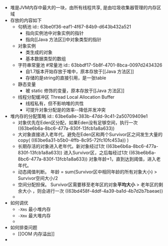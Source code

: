 - 堆是JVM内存中最大的一块，由所有线程共享, 是由垃圾收集器管理的内存区域
- 存放的内容如下
	- 句柄池
	  id:: 63be0f36-eaf1-4f67-84b9-d643b432a521
		- 指向实例池中对象实例的指针
		- 指向[[Java 方法区]]中对象类型的指针
	- 对象实例
		- 类生成的对象
		- 基本数据类型的数组
	- 字符串常量池 #常量池
	  id:: 63bbdf17-5b8f-4701-8bca-0097d2434326
		- 自1.7版本开始存放于堆中，原本存放于[[Java 方法区]]
		- 存储的是string的直接引用，是一张table
	- 静态变量
		- 被 static 修饰的变量，原本存放于[[Java 方法区]]
	- 线程分配缓冲区 Thread Local Allocation Buffer
		- 线程私有，但不影响堆的共性
		- 可提升对象分配是的效率--降低并发冲突
- 堆内存的分配策略
  id:: 63be6a8e-383b-47dd-9c41-2a50709409e1
	- 对象优先在Eden区分配，如果Eden没有足够空间，执行一次 ((63be6b6a-8bc6-477a-830f-13fcb1a8a633))
	- 大对象直接进入老年代。避免在Eden区和两个Survivor区之间发生大量的copy( ((63be6a31-b5b0-4ffb-8c95-72fc10fc453a)) )
	- 长期存活的对象进入老年代。新对象经过1次 ((63be6b6a-8bc6-477a-830f-13fcb1a8a633)) 进入Survivor区，之后每经过1次 ((63be6b6a-8bc6-477a-830f-13fcb1a8a633)) 对象年龄+1，直到达到阈值，进入老年代。
	- 动态阈值判断。 年龄 = sum(Survivor区中相同年龄的所有对象大小) > Survivor空间大小/2
	- 空间分配担保。 Survivor区需要移至老年区的对象**平均大小** > 老年区的剩余大小 ，则会进行一次 ((63bd458f-4ddf-4a39-ba1d-4b7d2b7baeae))
	-
- 如何调优
	- `-Xms` 最小堆内存
	- `-Xmx` 最大堆内存
	-
- 如何排查问题
	- [[OOM 内存溢出]]
-